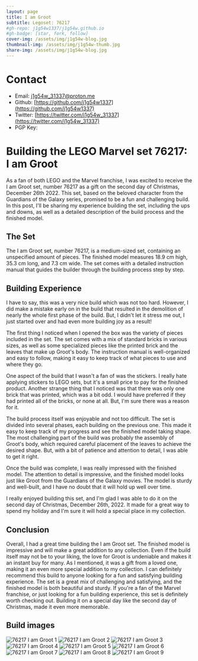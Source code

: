 ```yaml
---
layout: page
title: I am Groot
subtitle: Legoset: 76217
#gh-repo: j1g54w1337/j1g54w.github.io
#gh-badge: [star, fork, follow]
cover-img: /assets/img/j1g54w-blog.jpg
thumbnail-img: /assets/img/j1g54w-thumb.jpg
share-img: /assets/img/j1g54w-blog.jpg
---
```


# Contact
* Email: [j1g54w_31337@proton.me](mailto:j1g54w_31337@proton.me)
* Github: [https://github.com/j1g54w1337](https://github.com/j1g54w1337)
* Twitter: [https://twitter.com/j1g54w_31337](https://twitter.com/j1g54w_31337)
* PGP Key: 

# Building the LEGO Marvel set 76217: I am Groot
As a fan of both LEGO and the Marvel franchise, I was excited to receive the I am Groot set, number 76217 as a gift on the second day of Christmas, December 26th 2022. This set, based on the beloved character from the Guardians of the Galaxy series, promised to be a fun and challenging build. In this post, I'll be sharing my experience building the set, including the ups and downs, as well as a detailed description of the build process and the finished model.

## The Set

The I am Groot set, number 76217, is a medium-sized set, containing an unspecified amount of pieces. The finished model measures 18.9 cm high, 35.3 cm long, and 7.3 cm wide. The set comes with a detailed instruction manual that guides the builder through the building process step by step.

## Building Experience

I have to say, this was a very nice build which was not too hard. However, I did make a mistake early on in the build that resulted in the demolition of nearly the whole first phase of the build. But, I didn't let it stress me out, I just started over and had even more building joy as a result!

The first thing I noticed when I opened the box was the variety of pieces included in the set. The set comes with a mix of standard bricks in various sizes, as well as some specialized pieces like the printed brick and the leaves that make up Groot's body. The instruction manual is well-organized and easy to follow, making it easy to keep track of what pieces to use and where they go.

One aspect of the build that I wasn't a fan of was the stickers. I really hate applying stickers to LEGO sets, but it's a small price to pay for the finished product. Another strange thing that I noticed was that there was only one brick that was printed, which was a bit odd. I would have preferred if they had printed all of the bricks, or none at all. But, I'm sure there was a reason for it.

The build process itself was enjoyable and not too difficult. The set is divided into several phases, each building on the previous one. This made it easy to keep track of my progress and see the finished model taking shape. The most challenging part of the build was probably the assembly of Groot's body, which required careful placement of the leaves to achieve the desired shape. But, with a bit of patience and attention to detail, I was able to get it right.

Once the build was complete, I was really impressed with the finished model. The attention to detail is impressive, and the finished model looks just like Groot from the Guardians of the Galaxy movies. The model is sturdy and well-built, and I have no doubt that it will hold up well over time.

I really enjoyed building this set, and I'm glad I was able to do it on the second day of Christmas, December 26th, 2022. It made for a great way to spend my holiday and I'm sure it will hold a special place in my collection.

## Conclusion

Overall, I had a great time building the I am Groot set. The finished model is impressive and will make a great addition to any collection. Even if the build itself may not be to your liking, the love for Groot is undeniable and makes it an instant buy for many. As I mentioned, it was a gift from a loved one, making it an even more special addition to my collection. I can definitely recommend this build to anyone looking for a fun and satisfying building experience. The set is a great mix of challenging and satisfying, and the finished model is both beautiful and sturdy. If you're a fan of the Marvel franchise, or just looking for a fun building experience, this set is definitely worth checking out. Building it on a special day like the second day of Christmas, made it even more memorable.

## Build images
![76217 I am Groot 1](assets/img/lego/76217-i-am-groot-1.jpg)
![76217 I am Groot 2](assets/img/lego/76217-i-am-groot-2.jpg)
![76217 I am Groot 3](assets/img/lego/76217-i-am-groot-3.jpg)
![76217 I am Groot 4](assets/img/lego/76217-i-am-groot-4.jpg)
![76217 I am Groot 5](assets/img/lego/76217-i-am-groot-5.jpg)
![76217 I am Groot 6](assets/img/lego/76217-i-am-groot-6.jpg)
![76217 I am Groot 7](assets/img/lego/76217-i-am-groot-7.jpg)
![76217 I am Groot 8](assets/img/lego/76217-i-am-groot-8.jpg)
![76217 I am Groot 9](assets/img/lego/76217-i-am-groot-9.jpg)
